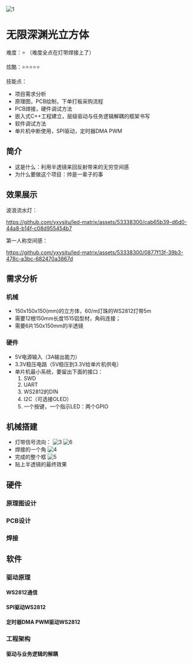![1](https://github.com/yxysjtu/led-matrix/assets/53338300/2c73584a-ae29-4b71-adb9-f9ddc497dbf6)
# 无限深渊光立方体

难度：⭐ （难度全点在灯带焊接上了）

炫酷：⭐⭐⭐⭐⭐

技能点：
* 项目需求分析
* 原理图，PCB绘制，下单打板采购流程
* PCB焊接，硬件调试方法
* 嵌入式C++工程建立，层级驱动与任务逻辑解耦的框架书写
* 软件调试方法
* 单片机中断使用，SPI驱动，定时器DMA PWM

## 简介
* 这是什么：利用半透镜来回反射带来的无穷空间感
* 为什么要做这个项目：帅是一辈子的事

## 效果展示
波浪流水灯：

https://github.com/yxysjtu/led-matrix/assets/53338300/cab65b39-d6d0-44a8-b14f-c08d955454b7

第一人称空间感：

https://github.com/yxysjtu/led-matrix/assets/53338300/0877f13f-39b3-478c-a3bc-682470a3867d

## 需求分析
### 机械
* 150x150x150(mm)的立方体，60/m灯珠的WS2812灯带5m
* 需要12根150mm长度1515铝型材，角码连接；
* 需要6片150x150mm的半透镜
### 硬件
* 5V电源输入（3A输出能力）
* 3.3V稳压电路（5V稳压到3.3V给单片机供电）
* 单片机最小系统，要留出下面的接口：
	1. SWD
	2. UART
	3. WS2812的DIN
	4. I2C（可选接OLED）
	5. 一个按键，一个指示LED：两个GPIO
## 机械搭建
* 灯带信号流向：
![3](https://github.com/yxysjtu/led-matrix/assets/53338300/21b3d004-62f7-4160-85c5-7730f2577a8c)
![6](https://github.com/yxysjtu/led-matrix/assets/53338300/833c5066-c5a1-4236-bca8-725d2edc674f)
* 焊接的一个角
![4](https://github.com/yxysjtu/led-matrix/assets/53338300/1139310c-6334-4196-b6b5-114529cd74dd)
* 完成的整个框
![5](https://github.com/yxysjtu/led-matrix/assets/53338300/6b2e8f8c-e5d9-45f9-b2fb-d099180f6278)
* 贴上半透镜的最终效果

## 硬件
### 原理图设计

### PCB设计

### 焊接

## 软件
### 驱动原理
#### WS2812通信

#### SPI驱动WS2812

#### 定时器DMA PWM驱动WS2812

### 工程架构
#### 驱动与业务逻辑的解耦






